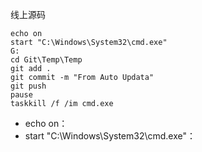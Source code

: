 线上源码

```shell
echo on
start "C:\Windows\System32\cmd.exe"
G:
cd Git\Temp\Temp
git add .
git commit -m "From Auto Updata"
git push
pause
taskkill /f /im cmd.exe
```

- echo on：
- start "C:\Windows\System32\cmd.exe"：